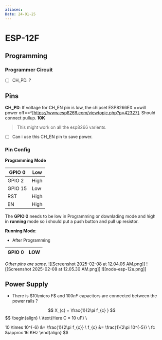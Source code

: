 ```yaml
---
aliases: 
Date: 24-01-25
---
```

# ESP-12F


## Programming

### Programmer Circuit

- [ ] CH_PD. ?
## Pins
**CH_PD**: If voltage for CH_EN pin is low, the  chipset ESP8266EX ==will power off==^[https://www.esp8266.com/viewtopic.php?p=42327]. Should connect pullup. **10K**
>This might work on all the esp8266 varients. 

- [ ] Can  i use this CH_EN pin to save power.



### Pin Config

**Programming Mode**

| GPIO 0  | Low  |
| ------- | ---- |
| GPIO 2  | High |
| GPIO 15 | Low  |
| RST     | High |
| EN      | High |
The **GPIO 0** needs to be low in Programming or downlading mode and high in **running** mode so i should put a push button and pull up resistor. 

**Running Mode**: 
- After Programming 

| GPIO 0 | LOW |
| ------ | --- |

*Other pins are same.*
![[Screenshot 2025-02-08 at 12.04.06 AM.png]]
![[Screenshot 2025-02-08 at 12.05.30 AM.png]]
![[node-esp-12e.png]]



## Power Supply
- There is $10\micro F$ and $100nF$ capacitors are connected between the power rails ? 

$$
X_{c} = \frac{1}{2\pi f_{c} }
$$
$$
\begin{align} \\
\text{Here C = 10 uF} \\

10 \times 10^{-6}  &= \frac{1}{2\pi f_{c}} \\
f_{c} &= \frac{1}{2\pi 10^{-5}}  \\
fc &\approx 16 KHz 
\end{align}
$$
